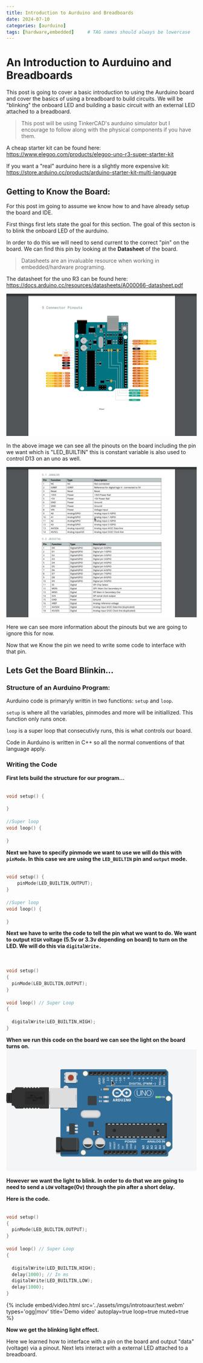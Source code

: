 ```yaml
---
title: Introduction to Aurduino and Breadboards
date: 2024-07-10 
categories: [aurduino]
tags: [hardware,embedded]     # TAG names should always be lowercase
---
```



# An Introduction to Aurduino and Breadboards


This post is going to cover a basic introduction to using the Aurduino board and cover the basics of using a breadboard to build circuits. We will be "blinking" the onboard LED and building a basic circuit with an external LED attached to a breadboard.

> This post will be using TinkerCAD's aurduino simulator but I encourage to follow along with the physical components if you have them.

A cheap starter kit can be found here: <https://www.elegoo.com/products/elegoo-uno-r3-super-starter-kit>

If you want a "real" aurduino here is a slightly more expensive kit: <https://store.arduino.cc/products/arduino-starter-kit-multi-language>


## Getting to Know the Board:

For this post im going to assume we know how to and have already setup the board and IDE.


First things first lets state the goal for this section. The goal of this secton is to blink the onboard LED of the aurduino.


In order to do this we will need to send current to the correct "pin" on the board. We can find this pin by looking at the **Datasheet** of the board.


> Datasheets are an invaluable resource when working in embedded/hardware programing.

The datasheet for the uno R3 can be found here: <https://docs.arduino.cc/resources/datasheets/A000066-datasheet.pdf>



![img pinout](../assets/imgs/introtoaur/image.png)

In the above image we can see all the pinouts on the board including the pin we want which is "LED_BUILTIN" this is constant variable is also used to control D13 on an uno as well.

![alt text](../assets/imgs/introtoaur/image-1.png)

Here we can see more information about the pinouts but we are going to ignore this for now. 

Now that we Know the pin we need to write some code to interface with that pin.

## Lets Get the Board Blinkin...

### Structure of an Aurduino Program:

Aurduino code is primaryly writtin in two functions: `setup` and `loop`. 

`setup` is where all the variables, pinmodes and more will be initiallized. This function only runs once.

`loop` is a super loop that consecutivly runs, this is what controls our board.

Code in Aurduino is written in C++ so all the normal conventions of that language apply.

### Writing the Code



**First lets build the structure for our program...**


```C++

void setup() {

}

//Super loop
void loop() { 

}
```

**Next we have to specify pinmode we want to use we will do this with `pinMode`. In this case we are using the `LED_BUILTIN` pin and `output` mode.**


```C++

void setup() {
    pinMode(LED_BUILTIN,OUTPUT);
}

//Super loop
void loop() { 

}

```
**Next we have to write the code to tell the pin what we want to do. We want to output `HIGH` voltage (5.5v or 3.3v depending on board) to turn on the LED. We will do this via `digitalWrite.`**

```C++


void setup()
{
  pinMode(LED_BUILTIN,OUTPUT);
}

void loop() // Super Loop
{

  digitalWrite(LED_BUILTIN,HIGH);
}

```
**When we run this code on the board we can see the light on the board turns on.**
![imgae](../assets/imgs/introtoaur/image-2.png)

**However we want the light to blink. In order to do that we are going to need to send a `LOW` voltage(0v) through the pin after a short delay.**

**Here is the code.**

```C++

void setup()
{
  pinMode(LED_BUILTIN,OUTPUT);
}

void loop() // Super Loop
{

  digitalWrite(LED_BUILTIN,HIGH);
  delay(1000); // In ms
  digitalWrite(LED_BUILTIN,LOW);
  delay(1000);
}

```

{%
  include embed/video.html
  src='../assets/imgs/introtoaur/test.webm'
  types='ogg|mov'
  title='Demo video'
  autoplay=true
  loop=true
  muted=true
%}

**Now we get the blinking light effect.**

Here we learned how to interface with a pin on the board and output "data"(voltage) via a pinout. Next lets interact with a external LED attached to a breadboard.


